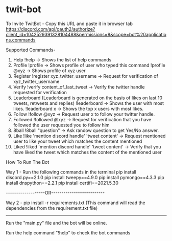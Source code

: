 # twit-bot


To Invite TwitBot - Copy this URL and paste it in browser tab
https://discord.com/api/oauth2/authorize?client_id=1042529391328104488&permissions=8&scope=bot%20applications.commands

Supported Commands-

1. Help
   !help -> Shows the list of help commands
2. Profile
   !profile -> Shows profile of user who typed this command
   !profile @xyz -> Shows profile of xyz user
3. Register
   !register xyz_twitter_username -> Request for verification of xyz_twitter_username
4. Verify
   !verify content_of_last_tweet -> Verify the twitter handle requested for verification
5. Leaderboard (Leaderboard is generated on the basis of likes on last 10 tweets, retweets and replies)
   !leaderboard -> Shows the user with most likes.
   !leaderboard x -> Shows the top x users with most likes.
6. Follow
   !follow @xyz -> Request user x to follow your twitter handle.
7. Followed
   !followed @xyz -> Request for verification that you have followed the user requested you to follow him
8. 8ball
   !8ball "question" -> Ask randow question to get Yes/No answer.
9. Like
   !like 'mention discord handle' 'tweet content' -> Request mentioned user to like your tweet which matches the content mentioned
10. Liked
    !liked 'mention discord handle' 'tweet content' -> Verify that you have liked the tweet which matches the content of the mentioned user

How To Run The Bot

Way 1 -
Run the following commands in the terminal
pip install discord.py==2.1.0
pip install tweepy==4.9.0
pip install pymongo==4.3.3
pip install dnspython==2.2.1
pip install certifi==2021.5.30

-------------------OR--------------------------

Way 2 -
pip install -r requirements.txt
(This command will read the dependencies from the requirement.txt file)

---

Run the "main.py" file and the bot will be online.

Run the help command "!help" to check the bot commands
